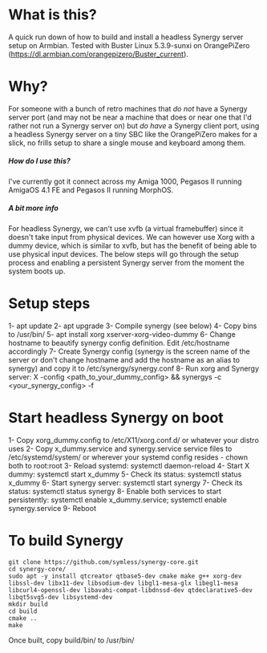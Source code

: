 # What is this?
A quick run down of how to build and install a headless Synergy server setup on Armbian. Tested with Buster Linux 5.3.9-sunxi on OrangePiZero (https://dl.armbian.com/orangepizero/Buster_current).

# Why?
For someone with a bunch of retro machines that *do not* have a Synergy server port (and may not be near a machine that does or near one that I'd rather not run a Synergy server on) but *do have* a Synergy client port, using a headless Synergy server on a tiny SBC like the OrangePiZero makes for a slick, no frills setup to share a single mouse and keyboard among them.

##### How do I use this?
I've currently got it connect across my Amiga 1000, Pegasos II running AmigaOS 4.1 FE and Pegasos II running MorphOS.

##### A bit more info
For headless Synergy, we can't use xvfb (a virtual framebuffer) since it doesn't take input from physical devices.
We can however use Xorg with a dummy device, which is similar to xvfb, but has the benefit of being able to use physical input devices.
The below steps will go through the setup process and enabling a persistent Synergy server from the moment the system boots up.

# Setup steps
1- apt update
2- apt upgrade
3- Compile synergy (see below)
4- Copy bins to /usr/bin/
5- apt install xorg xserver-xorg-video-dummy
6- Change hostname to beautify synergy config definition. Edit /etc/hostname accordingly
7- Create Synergy config (synergy is the screen name of the server or don't change hostname and add the hostname as an alias to synergy) and copy it to /etc/synergy/synergy.conf
8- Run xorg and Synergy server: X -config <path_to_your_dummy_config> && synergys -c <your_synergy_config> -f

# Start headless Synergy on boot
1- Copy xorg_dummy.config to /etc/X11/xorg.conf.d/ or whatever your distro uses
2- Copy x_dummy.service and synergy.service service files to /etc/systemd/system/ or wherever your systemd config resides - chown both to root:root
3- Reload systemd: systemctl daemon-reload
4- Start X dummy: systemctl start x_dummy
5- Check its status: systemctl status x_dummy
6- Start synergy server: systemctl start synergy
7- Check its status: systemctl status synergy
8- Enable both services to start persistently: systemctl enable x_dummy.service; systemctl enable synergy.service
9- Reboot

# To build Synergy
```
git clone https://github.com/symless/synergy-core.git
cd synergy-core/
sudo apt -y install qtcreator qtbase5-dev cmake make g++ xorg-dev libssl-dev libx11-dev libsodium-dev libgl1-mesa-glx libegl1-mesa libcurl4-openssl-dev libavahi-compat-libdnssd-dev qtdeclarative5-dev libqt5svg5-dev libsystemd-dev
mkdir build
cd build
cmake ..
make
```

Once built, copy build/bin/ to /usr/bin/
